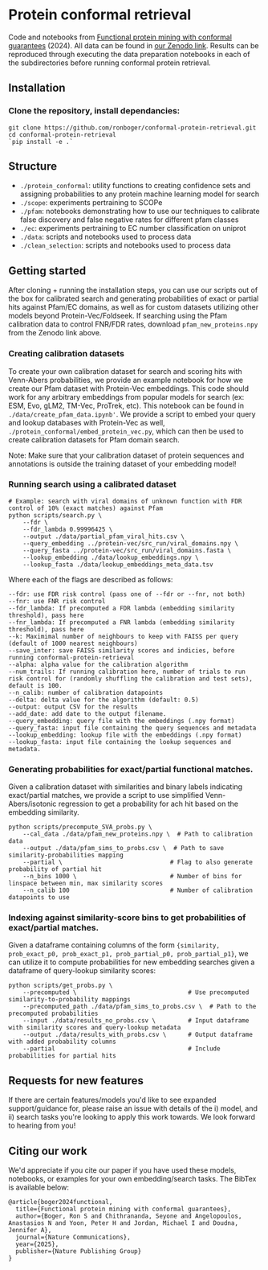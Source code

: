 # Protein conformal retrieval

Code and notebooks from [Functional protein mining with conformal guarantees](https://www.nature.com/articles/s41467-024-55676-y) (2024). All data can be found in [our Zenodo link](https://zenodo.org/records/14272215). Results can be reproduced through executing the data preparation notebooks in each of the subdirectories before running conformal protein retrieval.

## Installation

### Clone the repository, install dependancies:
```
git clone https://github.com/ronboger/conformal-protein-retrieval.git
cd conformal-protein-retrieval
`pip install -e .`
```

## Structure

- `./protein_conformal`: utility functions to creating confidence sets and assigning probabilities to any protein machine learning model for search
- `./scope`: experiments pertraining to SCOPe
- `./pfam`: notebooks demonstrating how to use our techniques to calibrate false discovery and false negative rates for different pfam classes
- `./ec`: experiments pertraining to EC number classification on uniprot
- `./data`: scripts and notebooks used to process data
- `./clean_selection`: scripts and notebooks used to process data

## Getting started

After cloning + running the installation steps, you can use our scripts out of the box for calibrated search and generating probabilities of exact or partial hits against Pfam/EC domains, as well as for custom datasets utilizing other models beyond Protein-Vec/Foldseek. If searching using the Pfam calibration data to control FNR/FDR rates, download `pfam_new_proteins.npy` from the Zenodo link above.


### Creating calibration datasets 
To create your own calibration dataset for search and scoring hits with Venn-Abers probabilities, we provide an example notebook for how we create our Pfam dataset with Protein-Vec embeddings. This code should work for any arbitrary embeddings from popular models for search (ex: ESM, Evo, gLM2, TM-Vec, ProTrek, etc). This notebook can be found in `./data/create_pfam_data.ipynb'`. We provide a script to embed your query and lookup databases with Protein-Vec as well, `./protein_conformal/embed_protein_vec.py`, which can then be used to create calibration datasets for Pfam domain search. 

Note: Make sure that your calibration dataset of protein sequences and annotations is outside the training dataset of your embedding model!

### Running search using a calibrated dataset

```
# Example: search with viral domains of unknown function with FDR control of 10% (exact matches) against Pfam
python scripts/search.py \
    --fdr \
    --fdr_lambda 0.99996425 \
    --output ./data/partial_pfam_viral_hits.csv \
    --query_embedding ../protein-vec/src_run/viral_domains.npy \
    --query_fasta ../protein-vec/src_run/viral_domains.fasta \
    --lookup_embedding ./data/lookup_embeddings.npy \
    --lookup_fasta ./data/lookup_embeddings_meta_data.tsv
```

Where each of the flags are described as follows:
```
--fdr: use FDR risk control (pass one of --fdr or --fnr, not both)
--fnr: use FNR risk control 
--fdr_lambda: If precomputed a FDR lambda (embedding similarity threshold), pass here
--fnr_lambda: If precomputed a FNR lambda (embedding similarity threshold), pass here
--k: Maximimal number of neighbours to keep with FAISS per query (default of 1000 nearest neighbours)
--save_inter: save FAISS similarity scores and indicies, before running conformal-protein-retrieval
--alpha: alpha value for the calibration algorithm
--num_trails: If running calibration here, number of trials to run risk control for (randomly shuffling the calibration and test sets), default is 100.
--n_calib: number of calibration datapoints
--delta: delta value for the algorithm (default: 0.5)
--output: output CSV for the results
--add_date: add date to the output filename.
--query_embedding: query file with the embeddings (.npy format)
--query_fasta: input file containing the query sequences and metadata
--lookup_embedding: lookup file with the embeddings (.npy format)
--lookup_fasta: input file containing the lookup sequences and metadata.
```

### Generating probabilities for exact/partial functional matches.

Given a calibration dataset with similarities and binary labels indicating exact/partial matches, we provide a script to use simplified Venn-Abers/isotonic regression to get a probability for ach hit based on the embedding similarity.

```
python scripts/precompute_SVA_probs.py \
    --cal_data ./data/pfam_new_proteins.npy \  # Path to calibration data
    --output ./data/pfam_sims_to_probs.csv \  # Path to save similarity-probabilities mapping
    --partial \                              # Flag to also generate probability of partial hit
    --n_bins 1000 \                          # Number of bins for linspace between min, max similarity scores
    --n_calib 100                            # Number of calibration datapoints to use
```

### Indexing against similarity-score bins to get probabilities of exact/partial matches.

Given a dataframe containing columns of the form `{similarity, prob_exact_p0, prob_exact_p1, prob_partial_p0, prob_partial_p1}`, we can utilize it to compute probabilities for new embedding searches given a dataframe of query-lookup similarity scores:

```
python scripts/get_probs.py \
    --precomputed \                               # Use precomputed similarity-to-probability mappings
    --precomputed_path ./data/pfam_sims_to_probs.csv \  # Path to the precomputed probabilities
    --input ./data/results_no_probs.csv \         # Input dataframe with similarity scores and query-lookup metadata
    --output ./data/results_with_probs.csv \      # Output dataframe with added probability columns
    --partial                                     # Include probabilities for partial hits
```

## Requests for new features

If there are certain features/models you'd like to see expanded support/guidance for, please raise an issue with details of the i) model, and ii) search tasks you're looking to apply this work towards. We look forward to hearing from you!

## Citing our work

We'd appreciate if you cite our paper if you have used these models, notebooks, or examples for your own embedding/search tasks. The BibTex is available below:

```
@article{boger2024functional,
  title={Functional protein mining with conformal guarantees},
  author={Boger, Ron S and Chithrananda, Seyone and Angelopoulos, Anastasios N and Yoon, Peter H and Jordan, Michael I and Doudna, Jennifer A},
  journal={Nature Communications},
  year={2025},
  publisher={Nature Publishing Group}
}
```
